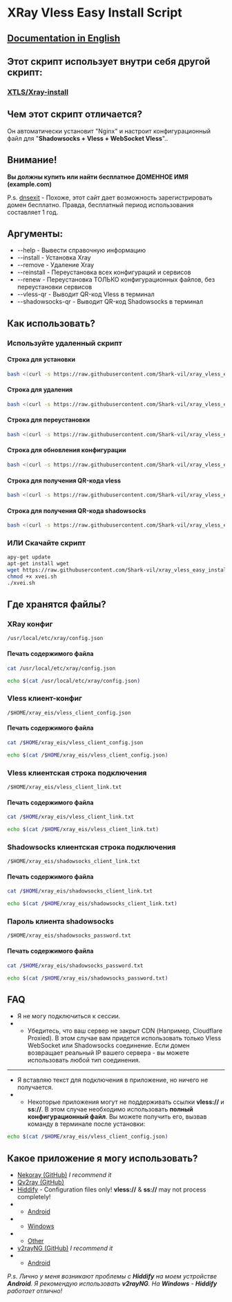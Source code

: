 # XRay Vless Easy Install Script

## [Documentation in English](./README.md)

## Этот скрипт использует внутри себя другой скрипт:
### [XTLS/Xray-install](https://github.com/XTLS/Xray-install/raw/main/install-release.sh)

## Чем этот скрипт отличается?
Он автоматически установит "Nginx" и настроит конфигурационный файл для "**Shadowsocks + Vless + WebSocket Vless**"..

## Внимание!
**Вы должны купить или найти бесплатное ДОМЕННОЕ ИМЯ (example.com)**

P.s. [dnsexit](https://dnsexit.com/domains/free-second-level-domains/) - Похоже, этот сайт дает возможность зарегистрировать домен бесплатно. Правда, бесплатный период использования составляет 1 год.

## Аргументы:
* --help - Вывести справочную информацию
* --install - Установка Xray
* --remove - Удаление Xray
* --reinstall - Переустановка всех конфигураций и сервисов
* --renew - Переустановка ТОЛЬКО конфигурационных файлов, без переустановки сервисов
* --vless-qr - Выводит QR-код Vless в терминал
* --shadowsocks-qr - Выводит QR-код Shadowsocks в терминал

## Как использовать?

### Используйте удаленный скрипт
#### Строка для установки
```bash
bash <(curl -s https://raw.githubusercontent.com/Shark-vil/xray_vless_easy_install_script/master/xvei.sh) --install
```

#### Строка для удаления
```bash
bash <(curl -s https://raw.githubusercontent.com/Shark-vil/xray_vless_easy_install_script/master/xvei.sh) --remove
```

#### Строка для переустановки
```bash
bash <(curl -s https://raw.githubusercontent.com/Shark-vil/xray_vless_easy_install_script/master/xvei.sh) --reinstall
```

#### Строка для обновления конфигурации
```bash
bash <(curl -s https://raw.githubusercontent.com/Shark-vil/xray_vless_easy_install_script/master/xvei.sh) --renew
```

#### Строка для получения QR-кода vless
```bash
bash <(curl -s https://raw.githubusercontent.com/Shark-vil/xray_vless_easy_install_script/master/xvei.sh) --vless-qr
```

#### Строка для получения QR-кода shadowsocks
```bash
bash <(curl -s https://raw.githubusercontent.com/Shark-vil/xray_vless_easy_install_script/master/xvei.sh) --shadowsocks-qr
```

### ИЛИ Скачайте скрипт
```bash
apy-get update
apt-get install wget
wget https://raw.githubusercontent.com/Shark-vil/xray_vless_easy_install_script/master/xvei.sh
chmod +x xvei.sh
./xvei.sh
```

## Где хранятся файлы?

### XRay конфиг
```
/usr/local/etc/xray/config.json
```

#### Печать содержимого файла
```bash
cat /usr/local/etc/xray/config.json
```
```bash
echo $(cat /usr/local/etc/xray/config.json)
```

### Vless клиент-конфиг
```
/$HOME/xray_eis/vless_client_config.json
```

#### Печать содержимого файла
```bash
cat /$HOME/xray_eis/vless_client_config.json
```
```bash
echo $(cat /$HOME/xray_eis/vless_client_config.json)
```

### Vless клиентская строка подключения
```
/$HOME/xray_eis/vless_client_link.txt
```

#### Печать содержимого файла
```bash
cat /$HOME/xray_eis/vless_client_link.txt
```
```bash
echo $(cat /$HOME/xray_eis/vless_client_link.txt)
```

### Shadowsocks клиентская строка подключения
```
/$HOME/xray_eis/shadowsocks_client_link.txt
```

#### Печать содержимого файла
```bash
cat /$HOME/xray_eis/shadowsocks_client_link.txt
```
```bash
echo $(cat /$HOME/xray_eis/shadowsocks_client_link.txt)
```

### Пароль клиента shadowsocks
```
/$HOME/xray_eis/shadowsocks_password.txt
```

#### Печать содержимого файла
```bash
cat /$HOME/xray_eis/shadowsocks_password.txt
```
```bash
echo $(cat /$HOME/xray_eis/shadowsocks_password.txt)
```

## FAQ
* Я не могу подключиться к сессии.
* * Убедитесь, что ваш сервер не закрыт CDN (Например, Сloudflare Proxied). В этом случае вам придется использовать только Vless WebSocket или Shadowsocks соединение. Если домен возвращает реальный IP вашего сервера - вы можете использовать любой тип соединения.
---
* Я вставляю текст для подключения в приложение, но ничего не получается.
* * Некоторые приложения могут не поддерживать ссылки **vless://** и **ss://**. В этом случае необходимо использовать **полный конфигурационный файл**. Вы можете получить его, вызвав команду в терминале после установки:
```bash
echo $(cat /$HOME/xray_eis/vless_client_config.json)
```

## Какое приложение я могу использовать?
* [Nekoray (GitHub)](https://github.com/MatsuriDayo/nekoray/releases/latest) *I recommend it*
* [Qv2ray (GitHub)](https://github.com/Qv2ray/Qv2ray/releases/latest)
* [Hiddify](https://hiddify.com/) - Configuration files only! **vless://** & **ss://** may not process completely!
* * [Android](https://play.google.com/store/apps/details?id=app.hiddify.com)
* * [Windows](https://apps.microsoft.com/detail/9pdfnl3qv2s5)
* * [Other](https://app.hiddify.com/)
* [v2rayNG (GitHub)](https://github.com/2dust/v2rayNG/releases/latest) *I recommend it*
* * [Android](https://play.google.com/store/apps/details?id=com.v2ray.ang)

*P.s. Лично у меня возникают проблемы с **Hiddify** на моем устройстве **Android**. Я рекомендую использовать **v2rayNG**. На **Windows** - **Hiddify** работает отлично!*